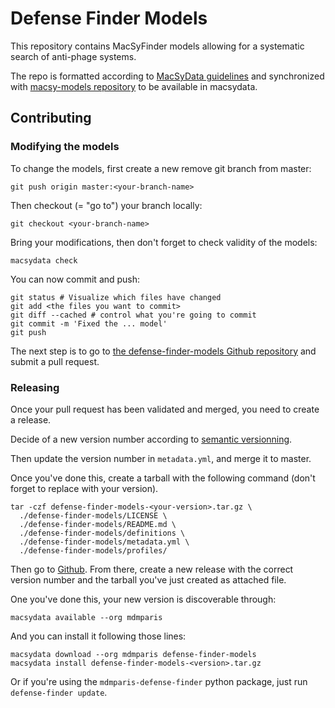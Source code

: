 # Defense Finder Models

This repository contains MacSyFinder models allowing for a systematic search of anti-phage systems.

The repo is formatted according to [MacSyData guidelines](https://macsyfinder.readthedocs.io/en/latest/modeler_guide/index.html) and synchronized with [macsy-models repository](https://github.com/macsy-models) to be available in macsydata.

## Contributing

### Modifying the models

To change the models, first create a new remove git branch from master:

```
git push origin master:<your-branch-name>
```

Then checkout (= "go to") your branch locally:

```
git checkout <your-branch-name>
```

Bring your modifications, then don't forget to check validity of the models:

```
macsydata check
```

You can now commit and push:

```
git status # Visualize which files have changed
git add <the files you want to commit>
git diff --cached # control what you're going to commit
git commit -m 'Fixed the ... model'
git push
```

The next step is to go to [the defense-finder-models Github repository](https://github.com/mdmparis/defense-finder-models) and submit a pull request.

### Releasing

Once your pull request has been validated and merged, you need to create a release.

Decide of a new version number according to [semantic versionning](https://semver.org/).

Then update the version number in `metadata.yml`, and merge it to master.

Once you've done this, create a tarball with the following command (don't forget to replace <your-version> with your version).

```
tar -czf defense-finder-models-<your-version>.tar.gz \
  ./defense-finder-models/LICENSE \
  ./defense-finder-models/README.md \
  ./defense-finder-models/definitions \
  ./defense-finder-models/metadata.yml \
  ./defense-finder-models/profiles/
```

Then go to [Github](https://github.com/mdmparis/defense-finder-models/releases).
From there, create a new release with the correct version number and the tarball you've just created as attached file.

One you've done this, your new version is discoverable through:

```
macsydata available --org mdmparis
```

And you can install it following those lines:

```
macsydata download --org mdmparis defense-finder-models
macsydata install defense-finder-models-<version>.tar.gz
```

Or if you're using the `mdmparis-defense-finder` python package, just run `defense-finder update`.
